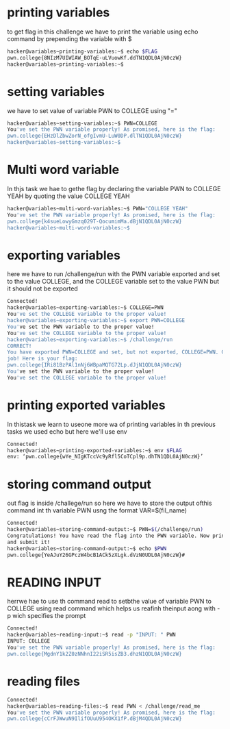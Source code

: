 # printing variables
to get flag in this challenge we have to print the variable using echo command by prepending the variable with $
```bash
hacker@variables~printing-variables:~$ echo $FLAG
pwn.college{8NIzM7UIWIAW_BOTqE-uLVuowKf.ddTN1QDL0AjN0czW}
hacker@variables~printing-variables:~$
```
# setting variables
we have to set value of variable PWN to COLLEGE using "="
```bash
hacker@variables~setting-variables:~$ PWN=COLLEGE
You've set the PWN variable properly! As promised, here is the flag:
pwn.college{EHzDlZbwZorN_ofgIvmU-LuW0DP.dlTN1QDL0AjN0czW}
hacker@variables~setting-variables:~$
```

# Multi word variable
In thjs task we hae to gethe flag by declaring the variable PWN to COLLEGE YEAH by quoting the value COLLEGE YEAH 
```bash
hacker@variables~multi-word-variables:~$ PWN="COLLEGE YEAH"
You've set the PWN variable properly! As promised, here is the flag:
pwn.college{k4sueLowyGmzq029T-QocumimMa.dBjN1QDL0AjN0czW}
hacker@variables~multi-word-variables:~$
```


# exporting variables 
here we have to run /challenge/run with the PWN variable exported and set to the value COLLEGE, and the COLLEGE variable set to the value PWN but it should not be exported 
```bash
Connected!
hacker@variables~exporting-variables:~$ COLLEGE=PWN
You've set the COLLEGE variable to the proper value!
hacker@variables~exporting-variables:~$ export PWN=COLLEGE
You've set the PWN variable to the proper value!
You've set the COLLEGE variable to the proper value!
hacker@variables~exporting-variables:~$ /challenge/run
CORRECT!
You have exported PWN=COLLEGE and set, but not exported, COLLEGE=PWN. Great
job! Here is your flag:
pwn.college{IRi81BzPAl1nNj6WBpaMQTG72Lp.dJjN1QDL0AjN0czW}
You've set the PWN variable to the proper value!
You've set the COLLEGE variable to the proper value!
```

# printing exported variables 
In thistask we learn to useone more wa of printing variables in th previous tasks we used echo but here we'll use env 
```bash
Connected!
hacker@variables~printing-exported-variables:~$ env $FLAG
env: ‘pwn.college{wYe_NIgKTccVc9yRfl5CoTCpl9p.dhTN1QDL0AjN0czW}’
```

# storing command output
out flag is inside /challege/run so here we have to store the output ofthis command int th variable PWN usng the format VAR=$(fil_name)
```bash
Connected!
hacker@variables~storing-command-output:~$ PWN=$(/challenge/run)
Congratulations! You have read the flag into the PWN variable. Now print it out
and submit it!
hacker@variables~storing-command-output:~$ echo $PWN
pwn.college{YeAJuY26GPczW4bcB1ACk5zXLgk.dVzN0UDL0AjN0czW}#
```

# READING INPUT
herrwe hae to use th command read to setbthe value of variable PWN to COLLEGE using read command which helps us reafinh theinput aong with -p wich specifies the prompt
```bash
Connected!
hacker@variables~reading-input:~$ read -p "INPUT: " PWN
INPUT: COLLEGE
You've set the PWN variable properly! As promised, here is the flag:
pwn.college{MgdnY1k2Z0zNNhnI22iSR5isZB3.dhzN1QDL0AjN0czW}
```

# reading files 
```bash
Connected!
hacker@variables~reading-files:~$ read PWN < /challenge/read_me
You've set the PWN variable properly! As promised, here is the flag:
pwn.college{cCrFJWwuN9IlifOUuU954OKX1fP.dBjM4QDL0AjN0czW}
```
